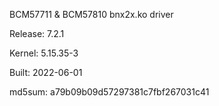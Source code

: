 BCM57711 & BCM57810 bnx2x.ko driver

Release: 7.2.1

Kernel: 5.15.35-3

Built: 2022-06-01

md5sum: a79b09b09d57297381c7fbf267031c41    
